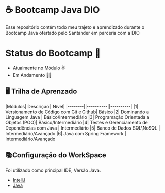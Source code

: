 # ☕ Bootcamp Java  DIO

Esse repositório contém todo meu trajeto e aprendizado durante o Bootcamp Java ofertado pelo Santander em parceria com a DIO


# Status do Bootcamp 🚦

- Atualmente no Módulo ✌
- Em Andamento 🚶‍♂️

## 🖥 Trilha de Aprenzado

|Módulos| Descriçao | Nível|
|--------||----------||----------|
|1| Versionamento de Código com Git e Github| Básico
|2| Dominando a Linguagem Java | Básico/Intermediário
|3| Programação Orientada a Objetos (POO)| Básico/Intermediário
|4| Testes e Gerenciamento de Dependências com Java | Intermediário
|5| Banco de Dados SQL\NoSQL | Intermediário/Avançado
|6| Java com Spring Framework | Intermediário/Avançado







## 📚Configuração do WorkSpace

Foi utilizado como principal IDE, Versão Java.

- [InteliJ](https://www.jetbrains.com/pt-br/idea/)
- [Java]()
